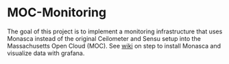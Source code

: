 # MOC-Monitoring
The goal of this project is to implement a monitoring infrastructure that uses Monasca instead of the original Ceilometer and Sensu setup into the Massachusetts Open Cloud (MOC). See [wiki](https://github.com/BU-NU-CLOUD-SP16/MOC-Monitoring/wiki) on step to install Monasca and visualize data with grafana.
